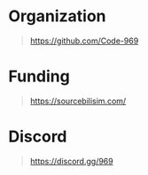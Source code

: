 

# Organization
> https://github.com/Code-969

# Funding
> https://sourcebilisim.com/

# Discord
> https://discord.gg/969
